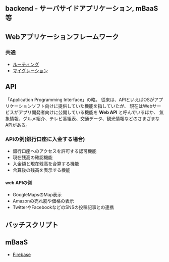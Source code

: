 backend - サーバサイドアプリケーション, mBaaS等
--
## Webアプリケーションフレームワーク
### 共通
- [ルーティング](routing.md)
- [マイグレーション](migration.md)


## API
「Application Programming Interface」の略。
従来は、APIといえばOSがアプリケーションソフト向けに提供していた機能を指していたが、
現在はWebサービスがアプリ開発者向けに公開している機能を **Web API** と呼んでいるほか、
気象情報、グルメ紹介、テレビ番組表、交通データ、観光情報などのさまざまなAPIがある。
### APIの例(銀行口座に入金する場合)
- 銀行口座へのアクセスを許可する認可機能
- 現在残高の確認機能
- 入金額と現在残高を合算する機能
- 合算後の残高を表示する機能
#### web APIの例
- GoogleMapsのMap表示
- Amazonの売れ筋や価格の表示
- TwitterやFacebookなどのSNSの投稿記事との連携

## バッチスクリプト

## mBaaS
- [Firebase](firebase/README.md)

